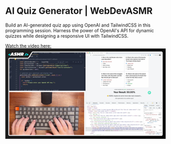 # AI Quiz Generator | WebDevASMR

Build an AI-generated quiz app using OpenAI and TailwindCSS in this programming session. Harness the power of OpenAI's API for dynamic quizzes while designing a responsive UI with TailwindCSS.

[Watch the video here:](https://www.youtube.com/watch?v=ljaYF7hgHMw?sub_confirmation=1)
[![YouTube](./thumbnail.jpg)](https://www.youtube.com/watch?v=ljaYF7hgHMw?sub_confirmation=1)
